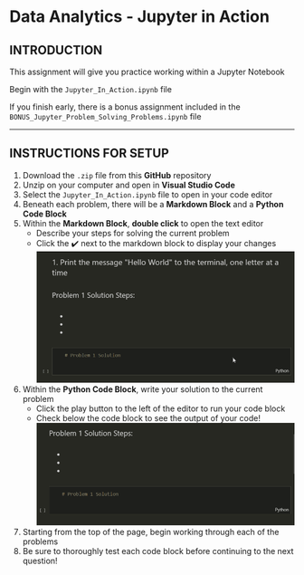 # Data Analytics - Jupyter in Action

## INTRODUCTION

This assignment will give you practice working within a Jupyter Notebook

Begin with the `Jupyter_In_Action.ipynb` file

If you finish early, there is a bonus assignment included in the `BONUS_Jupyter_Problem_Solving_Problems.ipynb` file

---

## INSTRUCTIONS FOR SETUP

1. Download the `.zip` file from this **GitHub** repository
2. Unzip on your computer and open in **Visual Studio Code**
3. Select the `Jupyter_In_Action.ipynb` file to open in your code editor
4. Beneath each problem, there will be a **Markdown Block** and a **Python Code Block**
5. Within the **Markdown Block**, **double click** to open the text editor
    * Describe your steps for solving the current problem
    * Click the :heavy_check_mark: next to the markdown block to display your changes
![Editing Markdown Blocks](assets/Editing_Markdown_Blocks.gif)
6. Within the **Python Code Block**, write your solution to the current problem
    * Click the play button to the left of the editor to run your code block
    * Check below the code block to see the output of your code!
![Editing Code Blocks](assets/Running_Code_Blocks.gif)
7. Starting from the top of the page, begin working through each of the problems
8. Be sure to thoroughly test each code block before continuing to the next question!